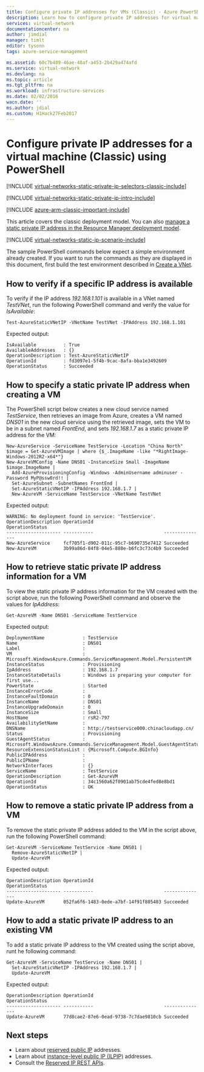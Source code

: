 ```yaml
---
title: Configure private IP addresses for VMs (Classic) - Azure PowerShell | Azure
description: Learn how to configure private IP addresses for virtual machines (Classic) using PowerShell.
services: virtual-network
documentationcenter: na
author: jimdial
manager: timlt
editor: tysonn
tags: azure-service-management

ms.assetid: 60c7b489-46ae-48af-a453-2b429a474afd
ms.service: virtual-network
ms.devlang: na
ms.topic: article
ms.tgt_pltfrm: na
ms.workload: infrastructure-services
ms.date: 02/02/2016
wacn.date: ''
ms.author: jdial
ms.custom: H1Hack27Feb2017
---
```


# Configure private IP addresses for a virtual machine (Classic) using PowerShell

[!INCLUDE [virtual-networks-static-private-ip-selectors-classic-include](../../includes/virtual-networks-static-private-ip-selectors-classic-include.md)]

[!INCLUDE [virtual-networks-static-private-ip-intro-include](../../includes/virtual-networks-static-private-ip-intro-include.md)]

[!INCLUDE [azure-arm-classic-important-include](../../includes/azure-arm-classic-important-include.md)]

This article covers the classic deployment model. You can also [manage a static private IP address in the Resource Manager deployment model](./virtual-networks-static-private-ip-arm-ps.md).

[!INCLUDE [virtual-networks-static-ip-scenario-include](../../includes/virtual-networks-static-ip-scenario-include.md)]

The sample PowerShell commands below expect a simple environment already created. If you want to run the commands as they are displayed in this document, first build the test environment described in [Create a VNet](./virtual-networks-create-vnet-classic-netcfg-ps.md).

## How to verify if a specific IP address is available
To verify if the IP address *192.168.1.101* is available in a VNet named *TestVNet*, run the following PowerShell command and verify the value for *IsAvailable*:

```
Test-AzureStaticVNetIP -VNetName TestVNet -IPAddress 192.168.1.101 
```

Expected output:

```
IsAvailable          : True
AvailableAddresses   : {}
OperationDescription : Test-AzureStaticVNetIP
OperationId          : fd3097e1-5f4b-9cac-8afa-bba1e3492609
OperationStatus      : Succeeded
```

## How to specify a static private IP address when creating a VM
The PowerShell script below creates a new cloud service named *TestService*, then retrieves an image from Azure, creates a VM named *DNS01* in the new cloud service using the retrieved image, sets the VM to be in a subnet named *FrontEnd*, and sets *192.168.1.7* as a static private IP address for the VM:

```
New-AzureService -ServiceName TestService -Location "China North"
$image = Get-AzureVMImage | where {$_.ImageName -like "*RightImage-Windows-2012R2-x64*"}
New-AzureVMConfig -Name DNS01 -InstanceSize Small -ImageName $image.ImageName |
  Add-AzureProvisioningConfig -Windows -AdminUsername adminuser -Password MyP@ssw0rd!! |
  Set-AzureSubnet -SubnetNames FrontEnd |
  Set-AzureStaticVNetIP -IPAddress 192.168.1.7 |
  New-AzureVM -ServiceName TestService -VNetName TestVNet
```

Expected output:

```
WARNING: No deployment found in service: 'TestService'.
OperationDescription OperationId                          OperationStatus
-------------------- -----------                          ---------------
New-AzureService     fcf705f1-d902-011c-95c7-b690735e7412 Succeeded      
New-AzureVM          3b99a86d-84f8-04e5-888e-b6fc3c73c4b9 Succeeded  
```

## How to retrieve static private IP address information for a VM
To view the static private IP address information for the VM created with the script above, run the following PowerShell command and observe the values for *IpAddress*:

```
Get-AzureVM -Name DNS01 -ServiceName TestService
```

Expected output:

```
DeploymentName              : TestService
Name                        : DNS01
Label                       : 
VM                          : Microsoft.WindowsAzure.Commands.ServiceManagement.Model.PersistentVM
InstanceStatus              : Provisioning
IpAddress                   : 192.168.1.7
InstanceStateDetails        : Windows is preparing your computer for first use...
PowerState                  : Started
InstanceErrorCode           : 
InstanceFaultDomain         : 0
InstanceName                : DNS01
InstanceUpgradeDomain       : 0
InstanceSize                : Small
HostName                    : rsR2-797
AvailabilitySetName         : 
DNSName                     : http://testservice000.chinacloudapp.cn/
Status                      : Provisioning
GuestAgentStatus            : Microsoft.WindowsAzure.Commands.ServiceManagement.Model.GuestAgentStatus
ResourceExtensionStatusList : {Microsoft.Compute.BGInfo}
PublicIPAddress             : 
PublicIPName                : 
NetworkInterfaces           : {}
ServiceName                 : TestService
OperationDescription        : Get-AzureVM
OperationId                 : 34c1560a62f0901ab75cde4fed8e8bd1
OperationStatus             : OK
```

## How to remove a static private IP address from a VM
To remove the static private IP address added to the VM in the script above, run the following PowerShell command:

```
Get-AzureVM -ServiceName TestService -Name DNS01 |
  Remove-AzureStaticVNetIP |
  Update-AzureVM
```

Expected output:

```
OperationDescription OperationId                          OperationStatus
-------------------- -----------                          ---------------
Update-AzureVM       052fa6f6-1483-0ede-a7bf-14f91f805483 Succeeded
```

## How to add a static private IP address to an existing VM
To add a static private IP address to the VM created using the script above, runt he following command:

```
Get-AzureVM -ServiceName TestService -Name DNS01 |
  Set-AzureStaticVNetIP -IPAddress 192.168.1.7 |
  Update-AzureVM
```

Expected output:

```
OperationDescription OperationId                          OperationStatus
-------------------- -----------                          ---------------
Update-AzureVM       77d8cae2-87e6-0ead-9738-7c7dae9810cb Succeeded 
```

## Next steps
* Learn about [reserved public IP](./virtual-networks-reserved-public-ip.md) addresses.
* Learn about [instance-level public IP (ILPIP)](./virtual-networks-instance-level-public-ip.md) addresses.
* Consult the [Reserved IP REST APIs](https://msdn.microsoft.com/zh-cn/library/azure/dn722420.aspx).